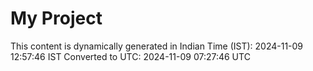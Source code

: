 # My Project

This content is dynamically generated in Indian Time (IST): 2024-11-09 12:57:46 IST
Converted to UTC: 2024-11-09 07:27:46 UTC
